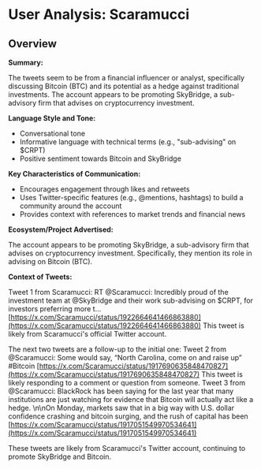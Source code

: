 # User Analysis: Scaramucci

## Overview

**Summary:**

The tweets seem to be from a financial influencer or analyst, specifically discussing Bitcoin (BTC) and its potential as a hedge against traditional investments. The account appears to be promoting SkyBridge, a sub-advisory firm that advises on cryptocurrency investment.

**Language Style and Tone:**

* Conversational tone
* Informative language with technical terms (e.g., "sub-advising" on $CRPT)
* Positive sentiment towards Bitcoin and SkyBridge

**Key Characteristics of Communication:**

* Encourages engagement through likes and retweets
* Uses Twitter-specific features (e.g., @mentions, hashtags) to build a community around the account
* Provides context with references to market trends and financial news

**Ecosystem/Project Advertised:**

The account appears to be promoting SkyBridge, a sub-advisory firm that advises on cryptocurrency investment. Specifically, they mention its role in advising on Bitcoin (BTC).

**Context of Tweets:**

Tweet 1 from Scaramucci:
RT @Scaramucci: Incredibly proud of the investment team at @SkyBridge and their work sub-advising on $CRPT, for investors preferring more t… [https://x.com/Scaramucci/status/1922664641466863880](https://x.com/Scaramucci/status/1922664641466863880)
This tweet is likely from Scaramucci's official Twitter account.

The next two tweets are a follow-up to the initial one:
Tweet 2 from @Scaramucci: Some would say, “North Carolina, come on and raise up” #Bitcoin [https://x.com/Scaramucci/status/1917690635848470827](https://x.com/Scaramucci/status/1917690635848470827)
This tweet is likely responding to a comment or question from someone.
Tweet 3 from @Scaramucci: BlackRock has been saying for the last year that many institutions are just watching for evidence that Bitcoin will actually act like a hedge.  \n\nOn Monday, markets saw that in a big way with U.S. dollar confidence crashing and bitcoin surging, and the rush of capital has been [https://x.com/Scaramucci/status/1917051549970534641](https://x.com/Scaramucci/status/1917051549970534641)

These tweets are likely from Scaramucci's Twitter account, continuing to promote SkyBridge and Bitcoin.
